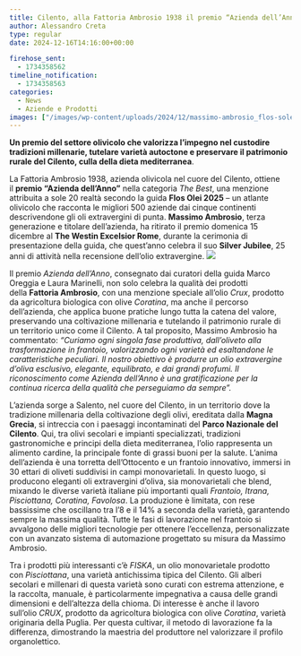```yaml
---
title: Cilento, alla Fattoria Ambrosio 1938 il premio “Azienda dell’Anno” dalla guida Flos Olei 2025
author: Alessandro Creta
type: regular
date: 2024-12-16T14:16:00+00:00

firehose_sent:
  - 1734358562
timeline_notification:
  - 1734358563
categories:
  - News
  - Aziende e Prodotti
images: ["/images/wp-content/uploads/2024/12/massimo-ambrosio_flos-solei_azienda-dellanno.webp"]
---
```

 

**Un premio del settore olivicolo che valorizza l’impegno nel custodire tradizioni millenarie, tutelare varietà autoctone e preservare il patrimonio rurale del Cilento, culla della dieta mediterranea**.

La Fattoria Ambrosio 1938, azienda olivicola nel cuore del Cilento, ottiene il&nbsp;**premio “Azienda dell’Anno”**&nbsp;nella categoria&nbsp;_The Best_, una menzione attribuita a sole 20 realtà secondo la guida&nbsp;**Flos Olei 2025**&nbsp;&#8211; un atlante olivicolo che racconta le migliori 500 aziende dai cinque continenti descrivendone gli oli extravergini di punta.&nbsp;**Massimo Ambrosio**, terza generazione e titolare dell’azienda, ha ritirato il premio domenica 15 dicembre al&nbsp;**The Westin Excelsior Rome**, durante la cerimonia di presentazione della guida, che quest’anno celebra il suo&nbsp;**Silver Jubilee**, 25 anni di attività nella recensione dell’olio extravergine.
![](/images/wp-content/uploads/2024/12/fattoria-amborosio_guida-flos-olei-2025_azienda-dell-anno.webp)
 

Il premio&nbsp;_Azienda dell’Anno_, consegnato dai curatori della guida Marco Oreggia e Laura Marinelli, non solo celebra la qualità dei prodotti della&nbsp;**Fattoria Ambrosio**, con una menzione speciale all’olio&nbsp;_Crux_, prodotto da agricoltura biologica con olive&nbsp;_Coratina_, ma anche il percorso dell’azienda, che applica buone pratiche lungo tutta la catena del valore, preservando una coltivazione millenaria e tutelando il patrimonio rurale di un territorio unico come il Cilento. A tal proposito, Massimo Ambrosio ha commentato:&nbsp;_&#8220;Curiamo ogni singola fase produttiva, dall’oliveto alla trasformazione in frantoio, valorizzando ogni varietà ed esaltandone le caratteristiche peculiari. Il nostro obiettivo è produrre un olio extravergine d’oliva esclusivo, elegante, equilibrato, e dai grandi profumi. Il riconoscimento come Azienda dell’Anno è una gratificazione per la continua ricerca della qualità che perseguiamo da sempre&#8221;._

L’azienda sorge a Salento, nel cuore del Cilento, in un territorio dove la tradizione millenaria della coltivazione degli olivi, ereditata dalla&nbsp;**Magna Grecia**, si intreccia con i paesaggi incontaminati del&nbsp;**Parco Nazionale del Cilento**. Qui, tra olivi secolari e impianti specializzati, tradizioni gastronomiche e principi della dieta mediterranea, l’olio rappresenta un alimento cardine, la principale fonte di grassi buoni per la salute. L’anima dell’azienda è una torretta dell’Ottocento e un frantoio innovativo, immersi in 30 ettari di oliveti suddivisi in campi monovarietali. In questo luogo, si producono eleganti oli extravergini d’oliva, sia monovarietali che blend, mixando le diverse varietà italiane più importanti quali&nbsp;_Frantoio, Itrana, Pisciottana, Coratina, Favolosa_. La produzione è limitata, con rese bassissime che oscillano tra l’8 e il 14% a seconda della varietà, garantendo sempre la massima qualità. Tutte le fasi di lavorazione nel frantoio si avvalgono delle migliori tecnologie per ottenere l’eccellenza, personalizzate con un avanzato sistema di automazione progettato su misura da Massimo Ambrosio.

Tra i prodotti più interessanti c’è _FISKA_, un olio monovarietale prodotto con _Pisciottana_, una varietà antichissima tipica del Cilento. Gli alberi secolari e millenari di questa varietà sono curati con estrema attenzione, e la raccolta, manuale, è particolarmente impegnativa a causa delle grandi dimensioni e dell’altezza della chioma. Di interesse è anche il lavoro sull’olio _CRUX_, prodotto da agricoltura biologica con olive _Coratina_, varietà originaria della Puglia. Per questa cultivar, il metodo di lavorazione fa la differenza, dimostrando la maestria del produttore nel valorizzare il profilo organolettico.